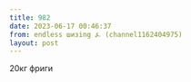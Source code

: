 ```yaml
---
title: 982
date: 2023-06-17 00:46:37
from: endless шизing ⍼ (channel1162404975)
layout: post
---
```


20кг фриги
